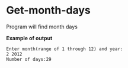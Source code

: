 # Get-month-days
Program will find month days

**Example of output**
```
Enter month(range of 1 through 12) and year:
2 2012
Number of days:29
```
